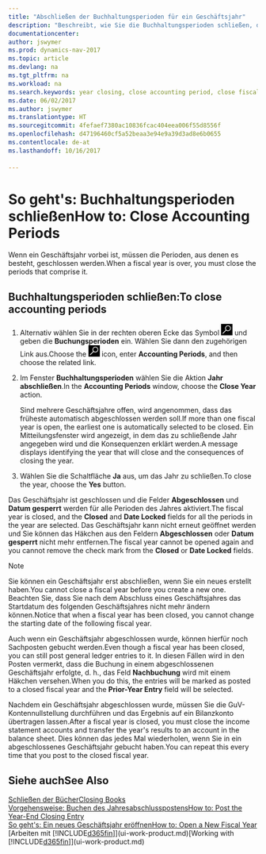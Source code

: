 ```yaml
---
title: "Abschließen der Buchhaltungsperioden für ein Geschäftsjahr"
description: "Beschreibt, wie Sie die Buchhaltungsperioden schließen, die das Geschäftsjahr ausmachen."
documentationcenter: 
author: jswymer
ms.prod: dynamics-nav-2017
ms.topic: article
ms.devlang: na
ms.tgt_pltfrm: na
ms.workload: na
ms.search.keywords: year closing, close accounting period, close fiscal year, bank account detailed trial balance
ms.date: 06/02/2017
ms.author: jswymer
ms.translationtype: HT
ms.sourcegitcommit: 4fefaef7380ac10836fcac404eea006f55d8556f
ms.openlocfilehash: d47196460cf5a52beaa3e94e9a39d3ad8e6b0655
ms.contentlocale: de-at
ms.lasthandoff: 10/16/2017

---
```

# <a name="how-to-close-accounting-periods"></a><span data-ttu-id="3624b-103">So geht's: Buchhaltungsperioden schließen</span><span class="sxs-lookup"><span data-stu-id="3624b-103">How to: Close Accounting Periods</span></span>
<span data-ttu-id="3624b-104">Wenn ein Geschäftsjahr vorbei ist, müssen die Perioden, aus denen es besteht, geschlossen werden.</span><span class="sxs-lookup"><span data-stu-id="3624b-104">When a fiscal year is over, you must close the periods that comprise it.</span></span>

## <a name="to-close-accounting-periods"></a><span data-ttu-id="3624b-105">Buchhaltungsperioden schließen:</span><span class="sxs-lookup"><span data-stu-id="3624b-105">To close accounting periods</span></span>
1. <span data-ttu-id="3624b-106">Alternativ wählen Sie in der rechten oberen Ecke das Symbol ![Nach Seite oder Bericht suchen](media/ui-search/search_small.png "Nach Seite oder Bericht suchen") und geben die **Buchungsperioden** ein. Wählen Sie dann den zugehörigen Link aus.</span><span class="sxs-lookup"><span data-stu-id="3624b-106">Choose the ![Search for Page or Report](media/ui-search/search_small.png "Search for Page or Report icon") icon, enter **Accounting Periods**, and then choose the related link.</span></span>
2. <span data-ttu-id="3624b-107">Im Fenster **Buchhaltungsperioden** wählen Sie die Aktion **Jahr abschließen**.</span><span class="sxs-lookup"><span data-stu-id="3624b-107">In the **Accounting Periods** window, choose the **Close Year** action.</span></span>

    <span data-ttu-id="3624b-108">Sind mehrere Geschäftsjahre offen, wird angenommen, dass das früheste automatisch abgeschlossen werden soll.</span><span class="sxs-lookup"><span data-stu-id="3624b-108">If more than one fiscal year is open, the earliest one is automatically selected to be closed.</span></span> <span data-ttu-id="3624b-109">Ein Mitteilungsfenster wird angezeigt, in dem das zu schließende Jahr angegeben wird und die Konsequenzen erklärt werden.</span><span class="sxs-lookup"><span data-stu-id="3624b-109">A message displays identifying the year that will close and the consequences of closing the year.</span></span>
3. <span data-ttu-id="3624b-110">Wählen Sie die Schaltfläche **Ja** aus, um das Jahr zu schließen.</span><span class="sxs-lookup"><span data-stu-id="3624b-110">To close the year, choose the **Yes** button.</span></span>

<span data-ttu-id="3624b-111">Das Geschäftsjahr ist geschlossen und die Felder **Abgeschlossen** und **Datum gesperrt** werden für alle Perioden des Jahres aktiviert.</span><span class="sxs-lookup"><span data-stu-id="3624b-111">The fiscal year is closed, and the **Closed** and **Date Locked** fields for all the periods in the year are selected.</span></span> <span data-ttu-id="3624b-112">Das Geschäftsjahr kann nicht erneut geöffnet werden und Sie können das Häkchen aus den Feldern **Abgeschlossen** oder **Datum gesperrt** nicht mehr entfernen.</span><span class="sxs-lookup"><span data-stu-id="3624b-112">The fiscal year cannot be opened again and you cannot remove the check mark from the **Closed** or **Date Locked** fields.</span></span>

> [!NOTE]  
>   <span data-ttu-id="3624b-113">Sie können ein Geschäftsjahr erst abschließen, wenn Sie ein neues erstellt haben.</span><span class="sxs-lookup"><span data-stu-id="3624b-113">You cannot close a fiscal year before you create a new one.</span></span> <span data-ttu-id="3624b-114">Beachten Sie, dass Sie nach dem Abschluss eines Geschäftsjahres das Startdatum des folgenden Geschäftsjahres nicht mehr ändern können.</span><span class="sxs-lookup"><span data-stu-id="3624b-114">Notice that when a fiscal year has been closed, you cannot change the starting date of the following fiscal year.</span></span>

<span data-ttu-id="3624b-115">Auch wenn ein Geschäftsjahr abgeschlossen wurde, können hierfür noch Sachposten gebucht werden.</span><span class="sxs-lookup"><span data-stu-id="3624b-115">Even though a fiscal year has been closed, you can still post general ledger entries to it.</span></span> <span data-ttu-id="3624b-116">In diesen Fällen wird in den Posten vermerkt, dass die Buchung in einem abgeschlossenen Geschäftsjahr erfolgte, d. h., das Feld **Nachbuchung** wird mit einem Häkchen versehen.</span><span class="sxs-lookup"><span data-stu-id="3624b-116">When you do this, the entries will be marked as posted to a closed fiscal year and the **Prior-Year Entry** field will be selected.</span></span>

<span data-ttu-id="3624b-117">Nachdem ein Geschäftsjahr abgeschlossen wurde, müssen Sie die GuV-Kontennullstellung durchführen und das Ergebnis auf ein Bilanzkonto übertragen lassen.</span><span class="sxs-lookup"><span data-stu-id="3624b-117">After a fiscal year is closed, you must close the income statement accounts and transfer the year's results to an account in the balance sheet.</span></span> <span data-ttu-id="3624b-118">Dies können das jedes Mal wiederholen, wenn Sie in ein abgeschlossenes Geschäftsjahr gebucht haben.</span><span class="sxs-lookup"><span data-stu-id="3624b-118">You can repeat this every time that you post to the closed fiscal year.</span></span>

## <a name="see-also"></a><span data-ttu-id="3624b-119">Siehe auch</span><span class="sxs-lookup"><span data-stu-id="3624b-119">See Also</span></span>
[<span data-ttu-id="3624b-120">Schließen der Bücher</span><span class="sxs-lookup"><span data-stu-id="3624b-120">Closing Books</span></span>](year-close-books.md)  
[<span data-ttu-id="3624b-121">Vorgehensweise: Buchen des Jahresabschlusspostens</span><span class="sxs-lookup"><span data-stu-id="3624b-121">How to: Post the Year-End Closing Entry</span></span>](year-how-post-year-end-close-entry.md)  
[<span data-ttu-id="3624b-122">So geht's: Ein neues Geschäftsjahr eröffnen</span><span class="sxs-lookup"><span data-stu-id="3624b-122">How to: Open a New Fiscal Year</span></span>](finance-how-open-new-fiscal-year.md)  
<span data-ttu-id="3624b-123">[Arbeiten mit [!INCLUDE[d365fin](includes/d365fin_md.md)]](ui-work-product.md)</span><span class="sxs-lookup"><span data-stu-id="3624b-123">[Working with [!INCLUDE[d365fin](includes/d365fin_md.md)]](ui-work-product.md)</span></span>


